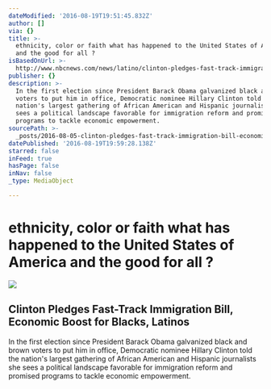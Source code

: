 ```yaml
---
dateModified: '2016-08-19T19:51:45.832Z'
author: []
via: {}
title: >-
  ethnicity, color or faith what has happened to the United States of America
  and the good for all ?
isBasedOnUrl: >-
  http://www.nbcnews.com/news/latino/clinton-pledges-fast-track-immigration-bill-economic-boost-blacks-latinos-n623826
publisher: {}
description: >-
  In the first election since President Barack Obama galvanized black and brown
  voters to put him in office, Democratic nominee Hillary Clinton told the
  nation's largest gathering of African American and Hispanic journalists she
  sees a political landscape favorable for immigration reform and promised
  programs to tackle economic empowerment.
sourcePath: >-
  _posts/2016-08-05-clinton-pledges-fast-track-immigration-bill-economic-boost.md
datePublished: '2016-08-19T19:59:28.138Z'
starred: false
inFeed: true
hasPage: false
inNav: false
_type: MediaObject

---
```

# ethnicity, color or faith what has happened to the United States of America and the good for all ?

<article style=""><img src="https://imgflo.herokuapp.com/graph/vahj1ThiexotieMo/c07a2ac46b656e2380f59d239023ee0f/noop.jpg?input=http%3A%2F%2Fmedia2.s-nbcnews.com%2Fj%2Fnewscms%2F2016_31%2F1654386%2F160805-clinton-nahj-nabj_3807038c7a4f2b63f34e04113e240015.nbcnews-fp-1200-800.jpg" /><h1>Clinton Pledges Fast-Track Immigration Bill, Economic Boost for Blacks, Latinos</h1><p>In the first election since President Barack Obama galvanized black and brown voters to put him in office, Democratic nominee Hillary Clinton told the nation's largest gathering of African American and Hispanic journalists she sees a political landscape favorable for immigration reform and promised programs to tackle economic empowerment.</p></article>